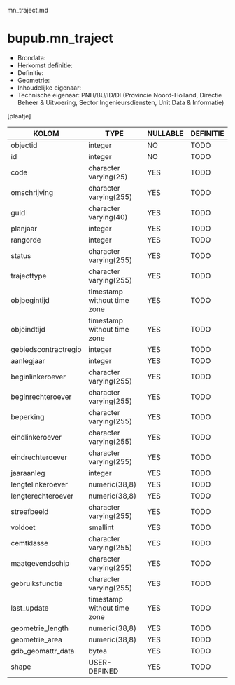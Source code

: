 mn_traject.md

# bupub.mn_traject


* Brondata: 
* Herkomst definitie: 
* Definitie: 
* Geometrie: 
* Inhoudelijke eigenaar: 
* Technische eigenaar: PNH/BU/ID/DI (Provincie Noord-Holland, Directie Beheer & Uitvoering, Sector Ingenieursdiensten, Unit Data & Informatie)

[plaatje]


|KOLOM                            |TYPE                       |NULLABLE|DEFINITIE|
|------                           |----                       |-----   |-----    |
|objectid                         |integer                    |NO      |TODO|
|id                               |integer                    |NO      |TODO|
|code                             |character varying(25)      |YES     |TODO|
|omschrijving                     |character varying(255)     |YES     |TODO|
|guid                             |character varying(40)      |YES     |TODO|
|planjaar                         |integer                    |YES     |TODO|
|rangorde                         |integer                    |YES     |TODO|
|status                           |character varying(255)     |YES     |TODO|
|trajecttype                      |character varying(255)     |YES     |TODO|
|objbegintijd                     |timestamp without time zone|YES     |TODO|
|objeindtijd                      |timestamp without time zone|YES     |TODO|
|gebiedscontractregio             |integer                    |YES     |TODO|
|aanlegjaar                       |integer                    |YES     |TODO|
|beginlinkeroever                 |character varying(255)     |YES     |TODO|
|beginrechteroever                |character varying(255)     |YES     |TODO|
|beperking                        |character varying(255)     |YES     |TODO|
|eindlinkeroever                  |character varying(255)     |YES     |TODO|
|eindrechteroever                 |character varying(255)     |YES     |TODO|
|jaaraanleg                       |integer                    |YES     |TODO|
|lengtelinkeroever                |numeric(38,8)              |YES     |TODO|
|lengterechteroever               |numeric(38,8)              |YES     |TODO|
|streefbeeld                      |character varying(255)     |YES     |TODO|
|voldoet                          |smallint                   |YES     |TODO|
|cemtklasse                       |character varying(255)     |YES     |TODO|
|maatgevendschip                  |character varying(255)     |YES     |TODO|
|gebruiksfunctie                  |character varying(255)     |YES     |TODO|
|last_update                      |timestamp without time zone|YES     |TODO|
|geometrie_length                 |numeric(38,8)              |YES     |TODO|
|geometrie_area                   |numeric(38,8)              |YES     |TODO|
|gdb_geomattr_data                |bytea                      |YES     |TODO|
|shape                            |USER-DEFINED               |YES     |TODO|
